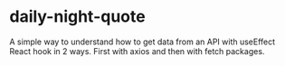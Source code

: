 # daily-night-quote
A simple way to understand how to get data from an API with useEffect React hook in 2 ways. First with axios and then with fetch packages.
